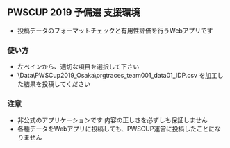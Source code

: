 ## PWSCUP 2019 予備選 支援環境

- 投稿データのフォーマットチェックと有用性評価を行うWebアプリです

### 使い方
- 左ペインから、適切な項目を選択して下さい
- \Data\PWSCup2019_Osaka\orgtraces_team001_data01_IDP.csv を加工した結果を投稿してください

### 注意
- 非公式のアプリケーションです 内容の正しさを必ずしも保証しません
- 各種データをWebアプリに投稿しても、PWSCUP運営に投稿したことになりません